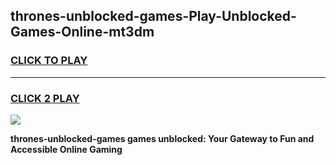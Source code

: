 
## thrones-unblocked-games-Play-Unblocked-Games-Online-mt3dm
<h3>
<a href="https://premium76.site?title=thrones-unblocked-games&ref=25A">CLICK TO PLAY</a></h3>
<hr>

<h3>
<a href="https://premium76.site?title=thrones-unblocked-games&ref=25A">CLICK 2 PLAY</a>
  
</h3>

<a href="https://premium76.site?title=thrones-unblocked-games&ref=25A"><img src="https://clearcache.store/games.png"></a>


**thrones-unblocked-games games unblocked: Your Gateway to Fun and Accessible Online Gaming**

